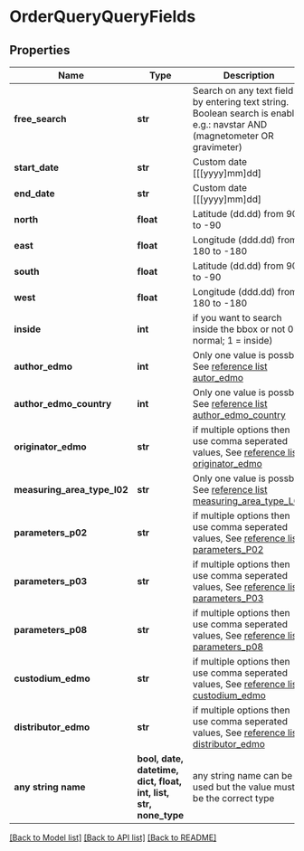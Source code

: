 # OrderQueryQueryFields


## Properties
Name | Type | Description | Notes
------------ | ------------- | ------------- | -------------
**free_search** | **str** | Search on any text field by entering text string. Boolean search is enabled e.g.: navstar AND (magnetometer OR gravimeter) | [optional] 
**start_date** | **str** | Custom date [[[yyyy]mm]dd] | [optional] 
**end_date** | **str** | Custom date [[[yyyy]mm]dd] | [optional] 
**north** | **float** | Latitude (dd.dd) from 90 to -90 | [optional] 
**east** | **float** | Longitude (ddd.dd) from 180 to -180 | [optional] 
**south** | **float** | Latitude (dd.dd) from 90 to -90 | [optional] 
**west** | **float** | Longitude (ddd.dd) from 180 to -180 | [optional] 
**inside** | **int** | if you want to search inside the bbox or not 0 &#x3D; normal; 1 &#x3D; inside) | [optional] 
**author_edmo** | **int** | Only one value is possble, See [reference list autor_edmo](https://seadatanet-buffer5.maris.nl/api_v5.1/reference_list/author_edmo) | [optional] 
**author_edmo_country** | **int** | Only one value is possble, See [reference list author_edmo_country](https://seadatanet-buffer5.maris.nl/api_v5.1/reference_list/author_edmo_country) | [optional] 
**originator_edmo** | **str** | if multiple options then use comma seperated values, See [reference list originator_edmo](https://seadatanet-buffer5.maris.nl/api_v5.1/reference_list/originator_edmo) | [optional] 
**measuring_area_type_l02** | **str** | Only one value is possble, See [reference list measuring_area_type_L02](https://seadatanet-buffer5.maris.nl/api_v5.1/reference_list/measuring_area_type_l02) | [optional] 
**parameters_p02** | **str** | if multiple options then use comma seperated values, See [reference list parameters_P02](https://seadatanet-buffer5.maris.nl/api_v5.1/reference_list/parameters_p02) | [optional] 
**parameters_p03** | **str** | if multiple options then use comma seperated values, See [reference list parameters_P03](https://seadatanet-buffer5.maris.nl/api_v5.1/reference_list/parameters_p03) | [optional] 
**parameters_p08** | **str** | if multiple options then use comma seperated values, See [reference list parameters_p08](https://seadatanet-buffer5.maris.nl/api_v5.1/reference_list/parameters_p08) | [optional] 
**custodium_edmo** | **str** | if multiple options then use comma seperated values, See [reference list custodium_edmo](https://seadatanet-buffer5.maris.nl/api_v5.1/reference_list/custodium_edmo) | [optional] 
**distributor_edmo** | **str** | if multiple options then use comma seperated values, See [reference list distributor_edmo](https://seadatanet-buffer5.maris.nl/api_v5.1/reference_list/distributor_edmo) | [optional] 
**any string name** | **bool, date, datetime, dict, float, int, list, str, none_type** | any string name can be used but the value must be the correct type | [optional]

[[Back to Model list]](../README.md#documentation-for-models) [[Back to API list]](../README.md#documentation-for-api-endpoints) [[Back to README]](../README.md)


